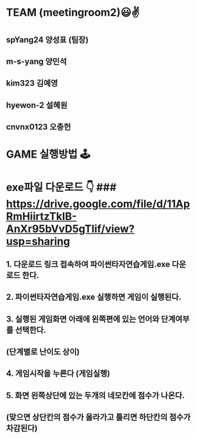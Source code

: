 # TEAM (meetingroom2)😃✌

## spYang24 양성표 (팀장)
## m-s-yang 양민석 
## kim323 김예영 
## hyewon-2 설혜원
## cnvnx0123 오충헌

# GAME 실행방법 🕹

# exe파일 다운로드 👇 ### https://drive.google.com/file/d/11ApRmHiirtzTkIB-AnXr95bVvD5gTlif/view?usp=sharing 

## 1. 다운로드 링크 접속하여 파이썬타자연습게임.exe 다운로드 한다.
## 2. 파이썬타자연습게임.exe 실행하면 게임이 실행된다.<br/>
## 3. 실행된 게임화면 아래에 왼쪽편에 있는 언어와 단계여부를 선택한다. 
##    (단계별로 난이도 상이)<br/>
## 4. 게임시작을 누른다 (게임실행)<br/>
## 5. 화면 왼쪽상단에 있는 두개의 네모칸에 점수가 나온다.
##    (맞으면 상단칸의 점수가 올라가고 틀리면 하단칸의 점수가 차감된다)<br/>

